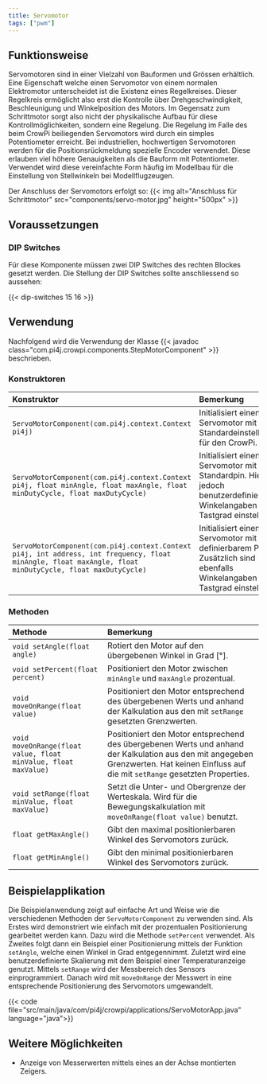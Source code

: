 ```yaml
---
title: Servomotor
tags: ["pwm"]
---
```


## Funktionsweise

Servomotoren sind in einer Vielzahl von Bauformen und Grössen erhältlich. Eine Eigenschaft welche einen Servomotor von einem
normalen Elektromotor unterscheidet ist die Existenz eines Regelkreises. Dieser Regelkreis ermöglicht also erst die Kontrolle über
Drehgeschwindigkeit, Beschleunigung und Winkelposition des Motors. Im Gegensatz zum Schrittmotor sorgt also nicht der physikalische Aufbau
für diese Kontrollmöglichkeiten, sondern eine Regelung. Die Regelung im Falle des beim CrowPi beiliegenden Servomotors wird durch ein
simples Potentiometer erreicht. Bei industriellen, hochwertigen Servomotoren werden für die Positionsrückmeldung spezielle Encoder
verwendet. Diese erlauben viel höhere Genauigkeiten als die Bauform mit Potentiometer. Verwendet wird diese vereinfachte Form häufig im
Modellbau für die Einstellung von Stellwinkeln bei Modellflugzeugen.

Der Anschluss der Servomotors erfolgt so: {{< img alt="Anschluss für Schrittmotor" src="components/servo-motor.jpg" height="500px" >}}

## Voraussetzungen

### DIP Switches

Für diese Komponente müssen zwei DIP Switches des rechten Blockes gesetzt werden. Die Stellung der DIP Switches sollte anschliessend so
aussehen:

{{< dip-switches 15 16 >}}

## Verwendung

Nachfolgend wird die Verwendung der Klasse {{< javadoc class="com.pi4j.crowpi.components.StepMotorComponent" >}} beschrieben.

### Konstruktoren

| Konstruktor                                                                                                                                              | Bemerkung                                                                                                                         |
|:---------------------------------------------------------------------------------------------------------------------------------------------------------|:----------------------------------------------------------------------------------------------------------------------------------|
| `ServoMotorComponent(com.pi4j.context.Context pi4j)`                                                                                                     | Initialisiert einen Servomotor mit den Standardeinstellungen für den CrowPi.                                                      |
| `ServoMotorComponent(com.pi4j.context.Context pi4j, float minAngle, float maxAngle, float minDutyCycle, float maxDutyCycle)`                             | Initialisiert einen Servomotor mit dem Standardpin. Hier sind jedoch benutzerdefinierte Winkelangaben sowie Tastgrad einstellbar. |
| `ServoMotorComponent(com.pi4j.context.Context pi4j, int address, int frequency, float minAngle, float maxAngle, float minDutyCycle, float maxDutyCycle)` | Initialisiert einen Servomotor mit frei definierbarem Pin. Zusätzlich sind ebenfalls Winkelangaben sowie Tastgrad einstellbar.    |

### Methoden

| Methode                                                         | Bemerkung                                                                                                                                                                                 |
|:----------------------------------------------------------------|:------------------------------------------------------------------------------------------------------------------------------------------------------------------------------------------|
| `void setAngle(float angle)`                                    | Rotiert den Motor auf den übergebenen Winkel in Grad [°].                                                                                                                                 |
| `void setPercent(float percent)`                                | Positioniert den Motor zwischen  `minAngle` und `maxAngle` prozentual.                                                                                                                    |
| `void moveOnRange(float value)`                                 | Positioniert den Motor entsprechend des übergebenen Werts und anhand der Kalkulation aus den mit `setRange` gesetzten Grenzwerten.                                                        |
| `void moveOnRange(float value, float minValue, float maxValue)` | Positioniert den Motor entsprechend des übergebenen Werts und anhand der Kalkulation aus den mit angegeben Grenzwerten. Hat keinen Einfluss auf die mit  `setRange` gesetzten Properties. |
| `void setRange(float minValue, float maxValue)`                 | Setzt die Unter- und Obergrenze der Werteskala. Wird für die Bewegungskalkulation mit  `moveOnRange(float value)` benutzt.                                                                |
| `float getMaxAngle()`                                           | Gibt den maximal positionierbaren Winkel des Servomotors zurück.                                                                                                                          |
| `float getMinAngle()`                                           | Gibt den minimal positionierbaren Winkel des Servomotors zurück.                                                                                                                          |


## Beispielapplikation

Die Beispielanwendung zeigt auf einfache Art und Weise wie die verschiedenen Methoden der `ServoMotorComponent` zu verwenden sind. Als
Erstes wird demonstriert wie einfach mit der prozentualen Positionierung gearbeitet werden kann. Dazu wird die Methode `setPercent`
verwendet. Als Zweites folgt dann ein Beispiel einer Positionierung mittels der Funktion `setAngle`, welche einen Winkel in Grad
entgegennimmt. Zuletzt wird eine benutzerdefinierte Skalierung mit dem Beispiel einer Temperaturanzeige genutzt. Mittels `setRange` wird der
Messbereich des Sensors einprogrammiert. Danach wird mit `moveOnRange` der Messwert in eine entsprechende Positionierung des Servomotors
umgewandelt.

{{< code file="src/main/java/com/pi4j/crowpi/applications/ServoMotorApp.java" language="java">}}

## Weitere Möglichkeiten

- Anzeige von Messerwerten mittels eines an der Achse montierten Zeigers.
